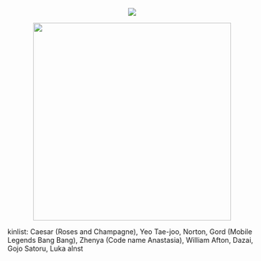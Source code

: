 <div id="header" align="center">
  
![](https://komarev.com/ghpvc/?username=EVILRUSSIAN&label=^__^&color=9fbab8&style=plastic&base=100)

<p align="center">

<p align="center">

<img src="https://files.catbox.moe/760vzy.PNG" width="400">

</p>

<div id="header" align="left">
  
kinlist: Caesar (Roses and Champagne), Yeo Tae-joo, Norton, Gord (Mobile Legends Bang Bang), Zhenya (Code name Anastasia), William Afton, Dazai, Gojo Satoru, Luka alnst

